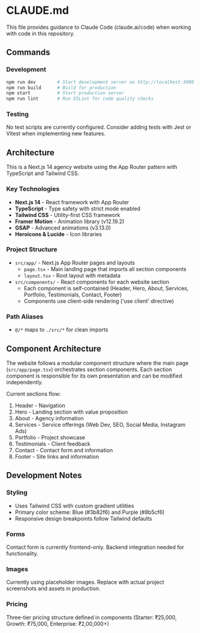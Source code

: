 # CLAUDE.md

This file provides guidance to Claude Code (claude.ai/code) when working with code in this repository.

## Commands

### Development
```bash
npm run dev        # Start development server on http://localhost:3000
npm run build      # Build for production
npm start          # Start production server
npm run lint       # Run ESLint for code quality checks
```

### Testing
No test scripts are currently configured. Consider adding tests with Jest or Vitest when implementing new features.

## Architecture

This is a Next.js 14 agency website using the App Router pattern with TypeScript and Tailwind CSS.

### Key Technologies
- **Next.js 14** - React framework with App Router
- **TypeScript** - Type safety with strict mode enabled
- **Tailwind CSS** - Utility-first CSS framework
- **Framer Motion** - Animation library (v12.19.2)
- **GSAP** - Advanced animations (v3.13.0)
- **Heroicons & Lucide** - Icon libraries

### Project Structure
- `src/app/` - Next.js App Router pages and layouts
  - `page.tsx` - Main landing page that imports all section components
  - `layout.tsx` - Root layout with metadata
- `src/components/` - React components for each website section
  - Each component is self-contained (Header, Hero, About, Services, Portfolio, Testimonials, Contact, Footer)
  - Components use client-side rendering ('use client' directive)

### Path Aliases
- `@/*` maps to `./src/*` for clean imports

## Component Architecture

The website follows a modular component structure where the main page (`src/app/page.tsx`) orchestrates section components. Each section component is responsible for its own presentation and can be modified independently.

Current sections flow:
1. Header - Navigation
2. Hero - Landing section with value proposition
3. About - Agency information
4. Services - Service offerings (Web Dev, SEO, Social Media, Instagram Ads)
5. Portfolio - Project showcase
6. Testimonials - Client feedback
7. Contact - Contact form and information
8. Footer - Site links and information

## Development Notes

### Styling
- Uses Tailwind CSS with custom gradient utilities
- Primary color scheme: Blue (#3b82f6) and Purple (#8b5cf6)
- Responsive design breakpoints follow Tailwind defaults

### Forms
Contact form is currently frontend-only. Backend integration needed for functionality.

### Images
Currently using placeholder images. Replace with actual project screenshots and assets in production.

### Pricing
Three-tier pricing structure defined in components (Starter: ₹25,000, Growth: ₹75,000, Enterprise: ₹2,00,000+)